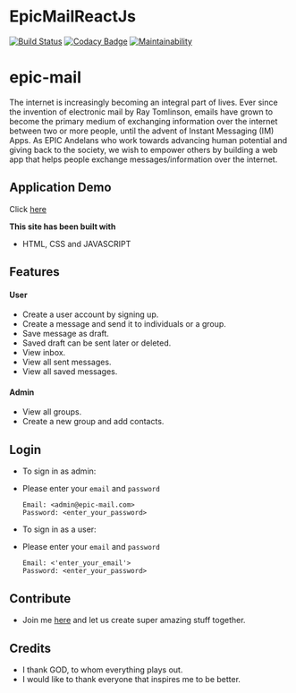 # EpicMailReactJs
[![Build Status](https://travis-ci.org/neelxie/EpicMailReactJs.svg?branch=develop)](https://travis-ci.org/neelxie/EpicMailReactJs)
[![Codacy Badge](https://api.codacy.com/project/badge/Grade/a439c5890cce4f94b3b50e53036c014e)](https://www.codacy.com/app/neelxie/epicmailreactjs?utm_source=github.com&amp;utm_medium=referral&amp;utm_content=neelxie/sendApi&amp;utm_campaign=Badge_Grade)
[![Maintainability](https://api.codeclimate.com/v1/badges/847910124c9569cf7915/maintainability)](https://codeclimate.com/github/neelxie/EpicMailReactJs/maintainability)

# epic-mail
The internet is increasingly becoming an integral part of lives. Ever since the invention of electronic mail by Ray Tomlinson, emails have grown to become the primary medium of exchanging information over the internet between two or more people, until the advent of Instant Messaging (IM) Apps.  As EPIC Andelans who work towards advancing human potential and giving back to the society, we wish to empower others by building a web app that helps people exchange messages/information over the internet.

## Application Demo 
Click [here](https://epicmailreact.herokuapp.com/)

<b>This site has been built with</b>
* HTML, CSS and JAVASCRIPT

## Features

#### User
  * Create a user account by signing up.
  * Create a message and send it to individuals or a group.
  * Save message as draft.
  * Saved draft can be sent later or deleted.
  * View inbox.
  * View all sent messages.
  * View all saved messages.

#### Admin
  * View all groups.
  * Create a new group and add contacts.

## Login
* To sign in as admin:
* Please enter your `email` and `password`
  ```
  Email: <admin@epic-mail.com>
  Password: <enter_your_password>
  ```

* To sign in as a user:
* Please enter your `email` and `password`
  ```
  Email: <'enter_your_email'>
  Password: <enter_your_password>
  ```

## Contribute
 * Join me [here](https://github.com/neelxie/epic-mail) and let us create super amazing stuff together.

## Credits
 * I thank GOD, to whom everything plays out.
 * I would like to thank everyone that inspires me to be better.

